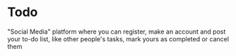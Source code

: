 # Todo

"Social Media" platform where you can register, make an account and post your to-do list, like other people's tasks, mark yours as completed or cancel them
